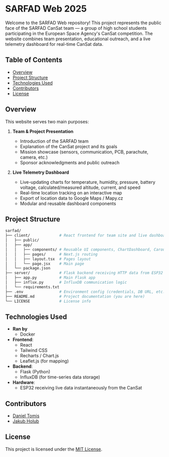 # SARFAD Web 2025

Welcome to the SARFAD Web repository! This project represents the public face of the SARFAD CanSat team — a group of high school students participating in the European Space Agency's CanSat competition. The website combines team presentation, educational outreach, and a live telemetry dashboard for real-time CanSat data.

## Table of Contents
- [Overview](#overview)
- [Project Structure](#project-structure)
- [Technologies Used](#technologies-used)
- [Contributors](#contributors)
- [License](#license)

## Overview

This website serves two main purposes:

1. **Team & Project Presentation**
   - Introduction of the SARFAD team
   - Explanation of the CanSat project and its goals
   - Mission showcase (sensors, communication, PCB, parachute, camera, etc.)
   - Sponsor acknowledgments and public outreach

2. **Live Telemetry Dashboard**
   - Live-updating charts for temperature, humidity, pressure, battery voltage, calculated/measured altitude, current, and speed
   - Real-time location tracking on an interactive map
   - Export of location data to Google Maps / Mapy.cz
   - Modular and reusable dashboard components

## Project Structure

```bash
sarfad/
├── client/             # React frontend for team site and live dashboard
│   ├── public/
│   ├── app/
│   │   ├── components/ # Reusable UI components, ChartDashboard, Carousel, etc.
│   │   ├── pages/      # Next.js routing
│   │   ├── layout.tsx  # Pages layout
│   │   └── page.jsx    # Main page
│   └── package.json
├── server/             # Flask backend receiving HTTP data from ESP32
│   ├── app.py          # Main Flask app
│   ├── influx.py       # InfluxDB communication logic
│   └── requirements.txt
├── .env                # Environment config (credentials, DB URL, etc.)
├── README.md           # Project documentation (you are here)
└── LICENSE             # License info
```

## Technologies Used

- **Ran by**
    - Docker
- **Frontend**:
    - React
    - Tailwind CSS
    - Recharts / Chart.js
    - Leaflet.js (for mapping)
- **Backend**:
    - Flask (Python)
    - InfluxDB (for time-series data storage)
- **Hardware**:
    - ESP32 receiving live data instantaneously from the CanSat

## Contributors

- [Daniel Tomis](https://github.com/tomisdaniel)
- [Jakub Holub](https://github.com/henypotter)

## License

This project is licensed under the [MIT License](LICENSE).
